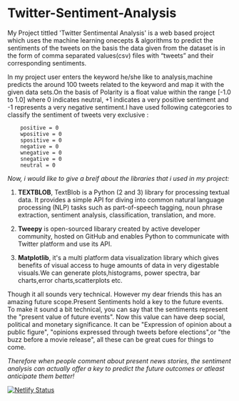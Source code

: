 # Twitter-Sentiment-Analysis
My Project tittled 'Twitter Sentimental Analysis' is a web based project which uses the machine learning onecepts & algorithms to predict the sentiments of the tweets on the basis the data given from the dataset is in the form of comma separated values(csv) files with “tweets” and their corresponding sentiments. 

In my project user enters the keyword he/she like to analysis,machine predicts the around 100 tweets related to the keyword and map it with the given 
data sets.On the basis of Polarity is a float value within the range [-1.0 to 1.0] where 0 indicates neutral, +1 indicates a very positive sentiment and -1 represents a very negative sentiment.I have used following categcories  to classify the sentiment of tweets very exclusive :

        positive = 0
        wpositive = 0
        spositive = 0
        negative = 0
        wnegative = 0
        snegative = 0
        neutral = 0

*Now, i would like to give a breif about the libraries that i used in my project:*

1) **TEXTBLOB**, TextBlob is a Python (2 and 3) library for processing textual data. It provides a simple API for diving into 
common natural language processing (NLP) tasks such as part-of-speech tagging, noun phrase extraction, sentiment analysis, classification, 
translation, and more.

2) **Tweepy** is open-sourced libarary created by active developer community, hosted on GitHub and enables Python to communicate with Twitter platform and 
use its API.

3) **Matplotlib**, it's a multi platform data visualization library which gives benefits of visual access to huge amounts of data in very digestable visuals.We can generate plots,histograms, power spectra, bar charts,error charts,scatterplots etc.

Though it all sounds very technical. However my dear friends this has an amazing future scope.Present Sentiments hold a key to the future events. To make it sound a bit technical, you can say that the sentiments represent the "present value of future events".  Now this value can have deep social, political and monetary significance. It can be "Expression of opinion about a public figure", "opinions expressed through tweets before elections",or "the buzz before a movie release", all these can be great cues for things to come. 

*Therefore when people comment about present news stories, the sentiment analysis can actually offer a key to predict the future outcomes
 or atleast anticipate them better!*
 
 [![Netlify Status](https://api.netlify.com/api/v1/badges/3a0fe308-0960-4415-acec-71d263339113/deploy-status)](https://app.netlify.com/sites/twayush/deploys)
